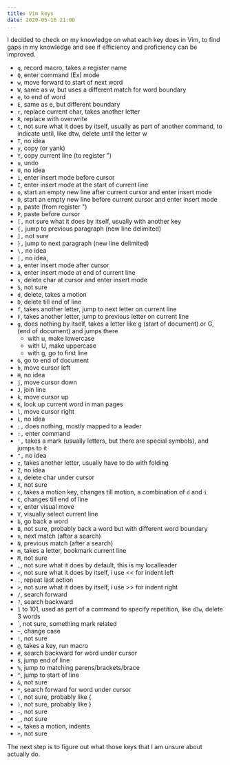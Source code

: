 ```yaml
---
title: Vim keys
date: 2020-05-16 21:00
...
```


I decided to check on my knowledge on what each key does in Vim, to find gaps in my knowledge and see if efficiency and proficiency can be improved.

- `q`, record macro, takes a register name
- `Q`, enter command (Ex) mode
- `w`, move forward to start of next word
- `W`, same as w, but uses a different match for word boundary
- `e`, to end of word
- `E`, same as e, but different boundary
- `r`, replace current char, takes another letter
- `R`, replace with overwrite
- `t`, not sure what it does by itself, usually as part of another command, to indicate until, like dtw, delete until the letter w
- `T`, no idea
- `y`, copy (or yank)
- `Y`, copy current line (to register ")
- `u`, undo
- `U`, no idea
- `i`, enter insert mode before cursor
- `I`, enter insert mode at the start of current line
- `o`, start an empty new line after current cursor and enter insert mode
- `O`, start an empty new line before current cursor and enter insert mode
- `p`, paste (from register ")
- `P`, paste before cursor
- `[,` not sure what it does by itself, usually with another key
- `{,` jump to previous paragraph (new line delimited)
- `],` not sure
- `},` jump to next paragraph (new line delimited)
- `\,` no idea
- `|,` no idea,
- `a`, enter insert mode after cursor
- `A`, enter insert mode at end of current line
- `s`, delete char at cursor and enter insert mode
- `S`, not sure
- `d`, delete, takes a motion
- `D`, delete till end of line
- `f`, takes another letter, jump to next letter on current line
- `F`, takes another letter, jump to previous letter on current line
- `g`, does nothing by itself, takes a letter like g (start of document) or G, (end of document) and jumps there
    - with u, make lowercase
    - with U, make uppercase
    - with g, go to first line
- `G`, go to end of document
- `h`, move cursor left
- `H`, no idea
- `j`, move cursor down
- `J`, join line
- `k`, move cursor up
- `K`, look up current word in man pages
- `l`, move cursor right
- `L`, no idea
- `;,` does nothing, mostly mapped to a leader
- `:,` enter command
- `',` takes a mark (usually letters, but there are special symbols), and jumps to it
- `",` no idea
- `z`, takes another letter, usually have to do with folding
- `Z`, no idea
- `x`, delete char under cursor
- `X`, not sure
- `c`, takes a motion key, changes till motion, a combination of `d` and `i`
- `C`, changes till end of line
- `v`, enter visual move
- `V`, visually select current line
- `b`, go back a word
- `B`, not sure, probably back a word but with different word boundary
- `n`, next match (after a search)
- `N`, previous match (after a search)
- `m`, takes a letter, bookmark current line
- `M`, not sure
- `,`, not sure what it does by default, this is my localleader
- `<`, not sure what it does by itself, i use << for indent left
- `.`, repeat last action
- `>`, not sure what it does by itself, i use >> for indent right
- `/`, search forward
- `?`, search backward
- `1` to 101, used as part of a command to specify repetition, like `d3w`, delete 3 words
- `, not sure, something mark related
- `~`, change case
- `!`, not sure
- `@`, takes a key, run macro
- `#`, search backward for word under cursor
- `$`, jump end of line 
- `%`, jump to matching parens/brackets/brace
- `^`, jump to start of line
- `&`, not sure
- `*`, search forward for word under cursor
- `(`, not sure, probably like {
- `)`, not sure, probably like }
- `-`, not sure
- `_`, not sure 
- `=`, takes a motion, indents
- `+`, not sure

The next step is to figure out what those keys that I am unsure about actually do.
